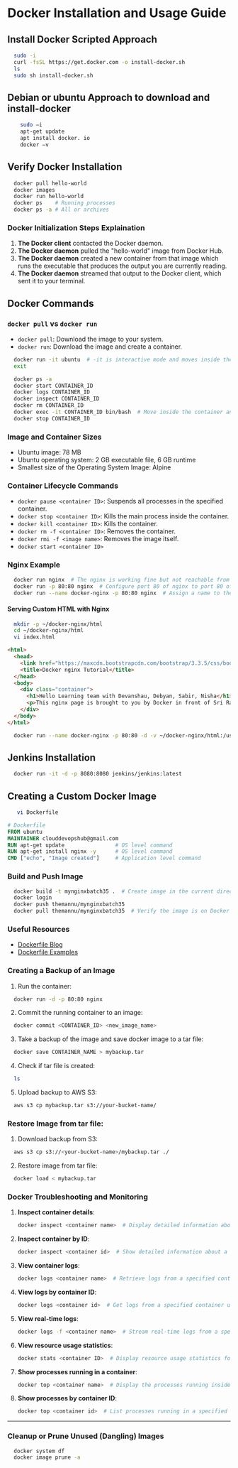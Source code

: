
# Docker Installation and Usage Guide

## Install Docker Scripted Approach

```bash
  sudo -i
  curl -fsSL https://get.docker.com -o install-docker.sh
  ls
  sudo sh install-docker.sh
```
## Debian or ubuntu Approach to download and install-docker

```bash
    sudo —i
    apt-get update
    apt install docker. io
    docker —v
```

## Verify Docker Installation

```bash
  docker pull hello-world
  docker images
  docker run hello-world
  docker ps    # Running processes
  docker ps -a # All or archives
```

### Docker Initialization Steps Explaination

1. **The Docker client** contacted the Docker daemon.
2. **The Docker daemon** pulled the "hello-world" image from Docker Hub.
3. **The Docker daemon** created a new container from that image which runs the executable that produces the output you are currently reading.
4. **The Docker daemon** streamed that output to the Docker client, which sent it to your terminal.

## Docker Commands

### `docker pull` vs `docker run`

- `docker pull`: Download the image to your system.
- `docker run`: Download the image and create a container.

```bash
  docker run -it ubuntu  # -it is interactive mode and moves inside the container at the beginning
  exit

  docker ps -a
  docker start CONTAINER_ID
  docker logs CONTAINER_ID
  docker inspect CONTAINER_ID
  docker rm CONTAINER_ID
  docker exec -it CONTAINER_ID bin/bash  # Move inside the container anytime after starting
  docker stop CONTAINER_ID
```

### Image and Container Sizes

- Ubuntu image: 78 MB
- Ubuntu operating system: 2 GB executable file, 6 GB runtime
- Smallest size of the Operating System Image: Alpine

### Container Lifecycle Commands

- `docker pause <container ID>`: Suspends all processes in the specified container.
- `docker stop <container ID>`: Kills the main process inside the container.
- `docker kill <container ID>`: Kills the container.
- `docker rm -f <container ID>`: Removes the container.
- `docker rmi -f <image name>`: Removes the image itself.
- `docker start <container ID>`

### Nginx Example

```bash
  docker run nginx  # The nginx is working fine but not reachable from browser.
  docker run -p 80:80 nginx  # Configure port 80 of nginx to port 80 of the machine.
  docker run --name docker-nginx -p 80:80 nginx  # Assign a name to the container.
```

#### Serving Custom HTML with Nginx

```bash
  mkdir -p ~/docker-nginx/html
  cd ~/docker-nginx/html
  vi index.html
```

```html
<html>
  <head>
    <link href="https://maxcdn.bootstrapcdn.com/bootstrap/3.3.5/css/bootstrap.min.css" rel="stylesheet" integrity="sha256-MfvZlkHCEqatNoGiOXveE8FIwMzZg4W85qfrfIFBfYc= sha512-dTfge/zgoMYpP7QbHy4gWMEGsbsdZeCXz7irItjcC3sPUFtf0kuFbDz/ixG7ArTxmDjLXDmezHubeNikyKGVyQ==" crossorigin="anonymous">
    <title>Docker nginx Tutorial</title>
  </head>
  <body>
    <div class="container">
      <h1>Hello Learning team with Devanshau, Debyan, Sabir, Nisha</h1>
      <p>This nginx page is brought to you by Docker in front of Sri Ram, Arun, Ravi, Naveen, Sabita</p>
    </div>
  </body>
</html>
```

```bash
  docker run --name docker-nginx -p 80:80 -d -v ~/docker-nginx/html:/usr/share/nginx/html nginx
```

## Jenkins Installation

```bash
  docker run -it -d -p 8080:8080 jenkins/jenkins:latest
```

## Creating a Custom Docker Image

```bash
   vi Dockerfile
```

```dockerfile
# Dockerfile
FROM ubuntu
MAINTAINER clouddevopshub@gmail.com
RUN apt-get update                # OS level command
RUN apt-get install nginx -y      # OS level command
CMD ["echo", "Image created"]     # Application level command

```

### Build and Push Image

```bash
  docker build -t mynginxbatch35 .  # Create image in the current directory with tag name mynginxbatch35
  docker login
  docker push themannu/mynginxbatch35
  docker pull themannu/mynginxbatch35  # Verify the image is on Docker Hub
```

### Useful Resources

- [Dockerfile Blog](https://www.clouddevopshub.com/blog/dockerfile)
- [Dockerfile Examples](https://github.com/komljen/dockerfile-examples)

### Creating a Backup of an Image

1. Run the container:
```bash
  docker run -d -p 80:80 nginx
```

2. Commit the running container to an image:
```bash
  docker commit <CONTAINER_ID> <new_image_name>
```

3. Take a backup of the image and save docker image to a tar file:
```bash
  docker save CONTAINER_NAME > mybackup.tar
```

4. Check if tar file is created:
```bash
  ls
```

5. Upload backup to AWS S3:
```bash
  aws s3 cp mybackup.tar s3://your-bucket-name/
```

### Restore Image from tar file: 

1. Download backup from S3:
```bash
  aws s3 cp s3://<your-bucket-name>/mybackup.tar ./
```

2. Restore image from tar file:
```bash
  docker load < mybackup.tar 
```
### Docker Troubleshooting and Monitoring


1. **Inspect container details**:
   ```bash
   docker inspect <container name>  # Display detailed information about a specified container
   ```

2. **Inspect container by ID**:
   ```bash
   docker inspect <container id>  # Show detailed information about a specified container by its ID
   ```

3. **View container logs**:
   ```bash
   docker logs <container name>  # Retrieve logs from a specified container
   ```

4. **View logs by container ID**:
   ```bash
   docker logs <container id>  # Get logs from a specified container using its ID
   ```

5. **View real-time logs**:
   ```bash
   docker logs -f <container name>  # Stream real-time logs from a specified container
   ```

6. **View resource usage statistics**:
   ```bash
   docker stats <container ID>  # Display resource usage statistics for a specified container
   ```

7. **Show processes running in a container**:
   ```bash
   docker top <container name>  # Display the processes running inside a specified container
   ```

8. **Show processes by container ID**:
   ```bash
   docker top <container id>  # List processes running in a specified container using its ID
   ```

---

### Cleanup or Prune Unused (Dangling) Images

```bash
  docker system df
  docker image prune -a
```
